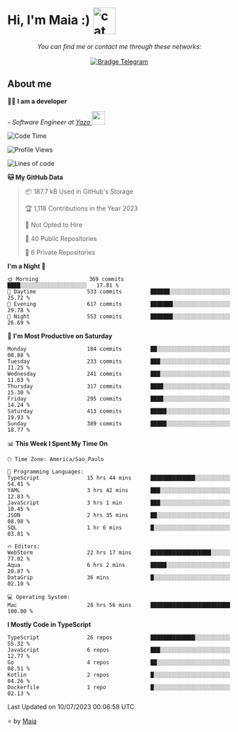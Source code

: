 <h1 align="left">Hi, I'm Maia :) 
<img src="https://emojis.slackmojis.com/emojis/images/1643509834/36299/black-cat.gif?1643509834" width="50" height="60" align="center"  alt="cat"/>
</h1>

<p align="center">
    <i>You can find me or contact me through these networks:</i>
    <br/><br/>
    <a href="https://t.me/mrootx" target="_blank">
        <img src="https://img.shields.io/badge/-Telegram-2CA5E0?logo=telegram&style=flat&logoColor=white" alt="Bradge Telegram" />
    </a>
</p>

## About me

:technologist: <strong>I am a developer</strong> <br>

<p><em> - Software Engineer at <a href="[https://pdasolucoes.com.br](https://yazo.com.br/)">Yazo
</a><img src="https://media.giphy.com/media/WUlplcMpOCEmTGBtBW/giphy.gif" width="30"> 
</em></p>

<!--START_SECTION:waka-->
![Code Time](http://img.shields.io/badge/Code%20Time-2%2C897%20hrs%205%20mins-blue)

![Profile Views](http://img.shields.io/badge/Profile%20Views-7-blue)

![Lines of code](https://img.shields.io/badge/From%20Hello%20World%20I%27ve%20Written-584.6%20thousand%20lines%20of%20code-blue)

**🐱 My GitHub Data** 

> 📦 187.7 kB Used in GitHub's Storage 
 > 
> 🏆 1,118 Contributions in the Year 2023
 > 
> 🚫 Not Opted to Hire
 > 
> 📜 40 Public Repositories 
 > 
> 🔑 6 Private Repositories 
 > 
**I'm a Night 🦉** 

```text
🌞 Morning                369 commits         ████░░░░░░░░░░░░░░░░░░░░░   17.81 % 
🌆 Daytime                533 commits         ██████░░░░░░░░░░░░░░░░░░░   25.72 % 
🌃 Evening                617 commits         ███████░░░░░░░░░░░░░░░░░░   29.78 % 
🌙 Night                  553 commits         ███████░░░░░░░░░░░░░░░░░░   26.69 % 
```
📅 **I'm Most Productive on Saturday** 

```text
Monday                   184 commits         ██░░░░░░░░░░░░░░░░░░░░░░░   08.88 % 
Tuesday                  233 commits         ███░░░░░░░░░░░░░░░░░░░░░░   11.25 % 
Wednesday                241 commits         ███░░░░░░░░░░░░░░░░░░░░░░   11.63 % 
Thursday                 317 commits         ████░░░░░░░░░░░░░░░░░░░░░   15.30 % 
Friday                   295 commits         ████░░░░░░░░░░░░░░░░░░░░░   14.24 % 
Saturday                 413 commits         █████░░░░░░░░░░░░░░░░░░░░   19.93 % 
Sunday                   389 commits         █████░░░░░░░░░░░░░░░░░░░░   18.77 % 
```


📊 **This Week I Spent My Time On** 

```text
🕑︎ Time Zone: America/Sao_Paulo

💬 Programming Languages: 
TypeScript               15 hrs 44 mins      ██████████████░░░░░░░░░░░   54.41 % 
YAML                     3 hrs 42 mins       ███░░░░░░░░░░░░░░░░░░░░░░   12.83 % 
JavaScript               3 hrs 1 min         ███░░░░░░░░░░░░░░░░░░░░░░   10.45 % 
JSON                     2 hrs 35 mins       ██░░░░░░░░░░░░░░░░░░░░░░░   08.98 % 
SQL                      1 hr 6 mins         █░░░░░░░░░░░░░░░░░░░░░░░░   03.81 % 

🔥 Editors: 
WebStorm                 22 hrs 17 mins      ███████████████████░░░░░░   77.02 % 
Aqua                     6 hrs 2 mins        █████░░░░░░░░░░░░░░░░░░░░   20.87 % 
DataGrip                 36 mins             █░░░░░░░░░░░░░░░░░░░░░░░░   02.10 % 

💻 Operating System: 
Mac                      28 hrs 56 mins      █████████████████████████   100.00 % 
```

**I Mostly Code in TypeScript** 

```text
TypeScript               26 repos            ██████████████░░░░░░░░░░░   55.32 % 
JavaScript               6 repos             ███░░░░░░░░░░░░░░░░░░░░░░   12.77 % 
Go                       4 repos             ██░░░░░░░░░░░░░░░░░░░░░░░   08.51 % 
Kotlin                   2 repos             █░░░░░░░░░░░░░░░░░░░░░░░░   04.26 % 
Dockerfile               1 repo              █░░░░░░░░░░░░░░░░░░░░░░░░   02.13 % 
```




 Last Updated on 10/07/2023 00:06:58 UTC
<!--END_SECTION:waka-->

⭐️ by [Maia](https://github.com/gabrielmaialva33/)



